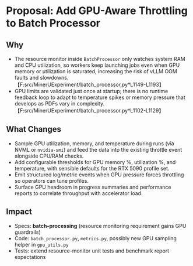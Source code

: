 # Proposal: Add GPU-Aware Throttling to Batch Processor

## Why

- The resource monitor inside `BatchProcessor` only watches system RAM and CPU utilization, so workers keep launching jobs even when GPU memory or utilization is saturated, increasing the risk of vLLM OOM faults and slowdowns.【F:src/MinerUExperiment/batch_processor.py†L1149-L1193】
- GPU limits are validated just once at startup; there is no runtime feedback loop to adapt to temperature spikes or memory pressure that develops as PDFs vary in complexity.【F:src/MinerUExperiment/batch_processor.py†L1102-L1129】

## What Changes

- Sample GPU utilization, memory, and temperature during runs (via NVML or `nvidia-smi`) and feed the data into the existing throttle event alongside CPU/RAM checks.
- Add configurable thresholds for GPU memory %, utilization %, and temperature, with sensible defaults for the RTX 5090 profile set.
- Emit structured log/metric events when GPU pressure forces throttling so operators can tune profiles.
- Surface GPU headroom in progress summaries and performance reports to correlate throughput with accelerator load.

## Impact

- Specs: **batch-processing** (resource monitoring requirement gains GPU guardrails)
- Code: `batch_processor.py`, `metrics.py`, possibly new GPU sampling helper in `gpu_utils.py`
- Tests: extend resource-monitor unit tests and benchmark report expectations

